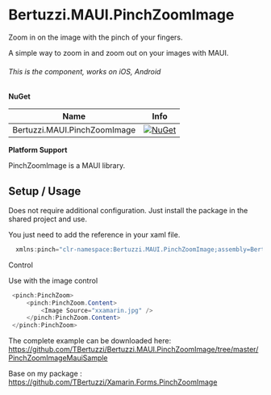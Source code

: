 # Bertuzzi.MAUI.PinchZoomImage

Zoom in on the image with the pinch of your fingers.

A simple way to zoom in and zoom out on your images with MAUI.

 ###### This is the component, works on iOS, Android
 
 **NuGet**

|Name|Info|
| ------------------- | ------------------- | 
|Bertuzzi.MAUI.PinchZoomImage|[![NuGet](https://buildstats.info/nuget/Bertuzzi.MAUI.PinchZoomImage)](https://www.nuget.org/packages/Bertuzzi.MAUI.PinchZoomImage/)|

 
 **Platform Support**

PinchZoomImage is a MAUI library.

## Setup / Usage

Does not require additional configuration. Just install the package in the shared project and use.

You just need to add the reference in your xaml file.

```csharp
  xmlns:pinch="clr-namespace:Bertuzzi.MAUI.PinchZoomImage;assembly=Bertuzzi.MAUI.PinchZoomImage"  
```

Control

Use with the image control

```csharp
 <pinch:PinchZoom>
     <pinch:PinchZoom.Content>
         <Image Source="xxamarin.jpg" />
     </pinch:PinchZoom.Content>
 </pinch:PinchZoom>     
```

The complete example can be downloaded here: 
https://github.com/TBertuzzi/Bertuzzi.MAUI.PinchZoomImage/tree/master/PinchZoomImageMauiSample

Base on my package : https://github.com/TBertuzzi/Xamarin.Forms.PinchZoomImage
